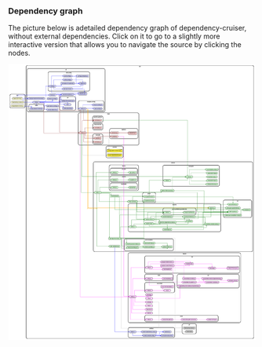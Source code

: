 ### Dependency graph

The picture below is adetailed dependency graph of dependency-cruiser, without
external dependencies. Click on it to go to a slightly more interactive version
that allows you to navigate the source by clicking the nodes.

[!["dependency cruiser's dependency graph"](real-world-samples/dependency-cruiser-without-node_modules.svg)](https://sverweij.github.io/dependency-cruiser/dependency-cruiser-dependency-graph.html)
